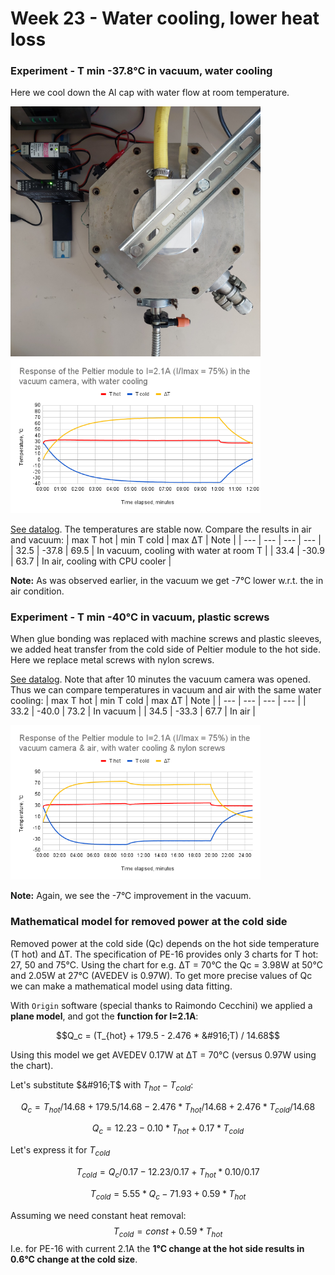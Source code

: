 # Week 23 - Water cooling, lower heat loss
### Experiment - T min -37.8&deg;C in vacuum, water cooling
Here we cool down the Al cap with water flow at room temperature. 

<img alt="Vacuum camera with water cooling" src="/img/20240603_161938.jpg" width=400px>

<img src="/img/2024-06-03 - PE-16 in vacuum camera with water cooling.png" width=400px>

[See datalog](</logs/2024-06-03 162001.tsv>). The temperatures are stable now. Compare the results in air and vacuum:
| max T hot | min T cold | max &#916;T | Note |
| --- | --- | --- | --- |
| 32.5 | -37.8 | 69.5 | In vacuum, cooling with water at room T | 
| 33.4 | -30.9 | 63.7 | In air, cooling with CPU cooler |

**Note:** As was observed earlier, in the vacuum we get -7&deg;C lower w.r.t. the in air condition.

### Experiment - T min -40&deg;C in vacuum, plastic screws
When glue bonding was replaced with machine screws and plastic sleeves, we added heat transfer from the cold side of Peltier module to the hot side. Here we replace metal screws with nylon screws.

[See datalog](</logs/2024-06-04 123004.tsv>). Note that after 10 minutes the vacuum camera was opened. Thus we can compare temperatures in vacuum and air with the same water cooling:
| max T hot | min T cold | max &#916;T | Note |
| --- | --- | --- | --- |
| 33.2 | -40.0 | 73.2 | In vacuum | 
| 34.5 | -33.3 | 67.7 | In air |

<img src="/img/2024-06-04 - PE-16 in vacuum and air with water cooling and nylon screws.png" width=400px>

**Note:** Again, we see the -7&deg;C improvement in the vacuum.

### Mathematical model for removed power at the cold side
Removed power at the cold side (Qc) depends on the hot side temperature (T hot) and &#916;T. The specification of PE-16 provides only 3 charts for T hot: 27, 50 and 75&deg;C. Using the chart for e.g. &#916;T = 70&deg;C the Qc = 3.98W at 50&deg;C and 2.05W at 27&deg;C (AVEDEV is 0.97W). To get more precise values of Qc we can make a mathematical model using data fitting.

With `Origin` software (special thanks to Raimondo Cecchini) we applied a **plane model**, and got the **function for I=2.1A**:

$$Q_c = (T_{hot} + 179.5 - 2.476 * &#916;T) / 14.68$$

Using this model we get AVEDEV 0.17W at &#916;T = 70&deg;C (versus 0.97W using the chart).

Let's substitute $&#916;T$ with $T_{hot} - T_{cold}$:

$$Q_c = T_{hot}/14.68 + 179.5/14.68 - 2.476 * T_{hot}/14.68 + 2.476 * T_{cold} / 14.68$$

$$Q_c = 12.23 - 0.10 * T_{hot} + 0.17 * T_{cold}$$

Let's express it for $T_{cold}$

$$T_{cold} = Q_c/0.17 - 12.23/0.17 + T_{hot} * 0.10 / 0.17$$

$$T_{cold} = 5.55 * Q_c - 71.93 + 0.59 * T_{hot}$$

Assuming we need constant heat removal:
$$T_{cold} = const + 0.59 * T_{hot}$$
I.e. for PE-16 with current 2.1A the **1&deg;C change at the hot side results in 0.6&deg;C change at the cold size**. 
